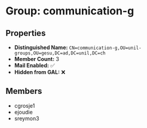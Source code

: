 # Group: communication-g

## Properties

- **Distinguished Name:** `CN=communication-g,OU=unil-groups,OU=gesu,DC=ad,DC=unil,DC=ch`
- **Member Count:** 3
- **Mail Enabled:** ✅
- **Hidden from GAL:** ❌

## Members

- cgrosje1
- ejoudie
- sreymon3
